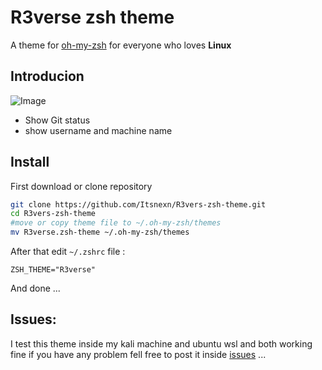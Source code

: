 # R3verse zsh theme
A  theme for [oh-my-zsh](https://github.com/ohmyzsh/ohmyzsh)
for everyone who loves **Linux**

## Introducion
![Image](https://raw.githubusercontent.com/Itsnexn/R3verse-zsh-theme/main/Preview.png)
- Show Git status
- show username and machine name
## Install
First download or clone repository
```bash
git clone https://github.com/Itsnexn/R3vers-zsh-theme.git
cd R3vers-zsh-theme
#move or copy theme file to ~/.oh-my-zsh/themes
mv R3verse.zsh-theme ~/.oh-my-zsh/themes
```
After that edit `~/.zshrc` file :
```
ZSH_THEME="R3verse"
```
And done ...

## Issues:
I test this theme inside my kali machine and ubuntu wsl and both working fine if you have any problem fell free to post it inside [issues](https://github.com/Itsnexn/R3vers-zsh-theme/issues) ...
